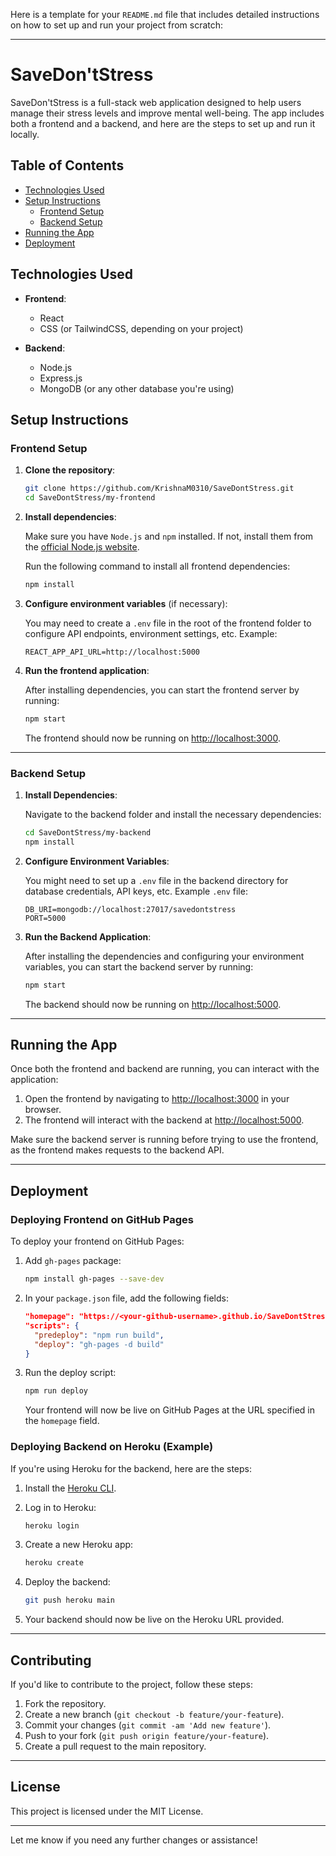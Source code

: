Here is a template for your `README.md` file that includes detailed instructions on how to set up and run your project from scratch:

---

# SaveDon'tStress

SaveDon'tStress is a full-stack web application designed to help users manage their stress levels and improve mental well-being. The app includes both a frontend and a backend, and here are the steps to set up and run it locally.

## Table of Contents
- [Technologies Used](#technologies-used)
- [Setup Instructions](#setup-instructions)
  - [Frontend Setup](#frontend-setup)
  - [Backend Setup](#backend-setup)
- [Running the App](#running-the-app)
- [Deployment](#deployment)

## Technologies Used

- **Frontend**: 
  - React
  - CSS (or TailwindCSS, depending on your project)
  
- **Backend**: 
  - Node.js
  - Express.js
  - MongoDB (or any other database you're using)

## Setup Instructions

### Frontend Setup

1. **Clone the repository**:

   ```bash
   git clone https://github.com/KrishnaM0310/SaveDontStress.git
   cd SaveDontStress/my-frontend
   ```

2. **Install dependencies**:

   Make sure you have `Node.js` and `npm` installed. If not, install them from the [official Node.js website](https://nodejs.org/).

   Run the following command to install all frontend dependencies:

   ```bash
   npm install
   ```

3. **Configure environment variables** (if necessary):

   You may need to create a `.env` file in the root of the frontend folder to configure API endpoints, environment settings, etc. Example:

   ```plaintext
   REACT_APP_API_URL=http://localhost:5000
   ```

4. **Run the frontend application**:

   After installing dependencies, you can start the frontend server by running:

   ```bash
   npm start
   ```

   The frontend should now be running on [http://localhost:3000](http://localhost:3000).

---

### Backend Setup

1. **Install Dependencies**:

   Navigate to the backend folder and install the necessary dependencies:

   ```bash
   cd SaveDontStress/my-backend
   npm install
   ```

2. **Configure Environment Variables**:

   You might need to set up a `.env` file in the backend directory for database credentials, API keys, etc. Example `.env` file:

   ```plaintext
   DB_URI=mongodb://localhost:27017/savedontstress
   PORT=5000
   ```

3. **Run the Backend Application**:

   After installing the dependencies and configuring your environment variables, you can start the backend server by running:

   ```bash
   npm start
   ```

   The backend should now be running on [http://localhost:5000](http://localhost:5000).

---

## Running the App

Once both the frontend and backend are running, you can interact with the application:

1. Open the frontend by navigating to [http://localhost:3000](http://localhost:3000) in your browser.
2. The frontend will interact with the backend at [http://localhost:5000](http://localhost:5000).

Make sure the backend server is running before trying to use the frontend, as the frontend makes requests to the backend API.

---

## Deployment

### Deploying Frontend on GitHub Pages

To deploy your frontend on GitHub Pages:

1. Add `gh-pages` package:

   ```bash
   npm install gh-pages --save-dev
   ```

2. In your `package.json` file, add the following fields:

   ```json
   "homepage": "https://<your-github-username>.github.io/SaveDontStress",
   "scripts": {
     "predeploy": "npm run build",
     "deploy": "gh-pages -d build"
   }
   ```

3. Run the deploy script:

   ```bash
   npm run deploy
   ```

   Your frontend will now be live on GitHub Pages at the URL specified in the `homepage` field.

### Deploying Backend on Heroku (Example)

If you're using Heroku for the backend, here are the steps:

1. Install the [Heroku CLI](https://devcenter.heroku.com/articles/heroku-cli).

2. Log in to Heroku:

   ```bash
   heroku login
   ```

3. Create a new Heroku app:

   ```bash
   heroku create
   ```

4. Deploy the backend:

   ```bash
   git push heroku main
   ```

5. Your backend should now be live on the Heroku URL provided.

---

## Contributing

If you'd like to contribute to the project, follow these steps:

1. Fork the repository.
2. Create a new branch (`git checkout -b feature/your-feature`).
3. Commit your changes (`git commit -am 'Add new feature'`).
4. Push to your fork (`git push origin feature/your-feature`).
5. Create a pull request to the main repository.

---

## License

This project is licensed under the MIT License.

---

Let me know if you need any further changes or assistance!

